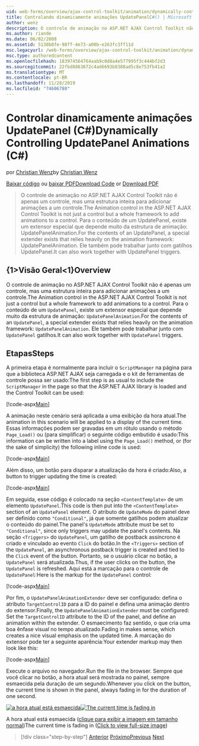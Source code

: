 ```yaml
---
uid: web-forms/overview/ajax-control-toolkit/animation/dynamically-controlling-updatepanel-animations-cs
title: Controlando dinamicamente animações UpdatePanelC#() | Microsoft Docs
author: wenz
description: O controle de animação no ASP.NET AJAX Control Toolkit não é apenas um controle, mas uma estrutura inteira para adicionar animações a um controle. Para o conteúdo de um...
ms.author: riande
ms.date: 06/02/2008
ms.assetid: 5138b8fe-98ff-4e73-a00b-e263fc3ff11d
msc.legacyurl: /web-forms/overview/ajax-control-toolkit/animation/dynamically-controlling-updatepanel-animations-cs
msc.type: authoredcontent
ms.openlocfilehash: 183974564764aab9c0d8a4e577995f3c444bf2d3
ms.sourcegitcommit: 22fbd8863672c4ad6693b8388ad5c8e753fb41a2
ms.translationtype: MT
ms.contentlocale: pt-BR
ms.lasthandoff: 11/28/2019
ms.locfileid: "74606780"
---
```

# <a name="dynamically-controlling-updatepanel-animations-c"></a><span data-ttu-id="3ab1c-104">Controlar dinamicamente animações UpdatePanel (C#)</span><span class="sxs-lookup"><span data-stu-id="3ab1c-104">Dynamically Controlling UpdatePanel Animations (C#)</span></span>

<span data-ttu-id="3ab1c-105">por [Christian Wenz](https://github.com/wenz)</span><span class="sxs-lookup"><span data-stu-id="3ab1c-105">by [Christian Wenz](https://github.com/wenz)</span></span>

<span data-ttu-id="3ab1c-106">[Baixar código](https://download.microsoft.com/download/9/3/f/93f8daea-bebd-4821-833b-95205389c7d0/UpdatePanelAnimation2.cs.zip) ou [baixar PDF](https://download.microsoft.com/download/b/6/a/b6ae89ee-df69-4c87-9bfb-ad1eb2b23373/updatepanelanimation2CS.pdf)</span><span class="sxs-lookup"><span data-stu-id="3ab1c-106">[Download Code](https://download.microsoft.com/download/9/3/f/93f8daea-bebd-4821-833b-95205389c7d0/UpdatePanelAnimation2.cs.zip) or [Download PDF](https://download.microsoft.com/download/b/6/a/b6ae89ee-df69-4c87-9bfb-ad1eb2b23373/updatepanelanimation2CS.pdf)</span></span>

> <span data-ttu-id="3ab1c-107">O controle de animação no ASP.NET AJAX Control Toolkit não é apenas um controle, mas uma estrutura inteira para adicionar animações a um controle.</span><span class="sxs-lookup"><span data-stu-id="3ab1c-107">The Animation control in the ASP.NET AJAX Control Toolkit is not just a control but a whole framework to add animations to a control.</span></span> <span data-ttu-id="3ab1c-108">Para o conteúdo de um UpdatePanel, existe um extensor especial que depende muito da estrutura de animação: UpdatePanelAnimation.</span><span class="sxs-lookup"><span data-stu-id="3ab1c-108">For the contents of an UpdatePanel, a special extender exists that relies heavily on the animation framework: UpdatePanelAnimation.</span></span> <span data-ttu-id="3ab1c-109">Ele também pode trabalhar junto com gatilhos UpdatePanel.</span><span class="sxs-lookup"><span data-stu-id="3ab1c-109">It can also work together with UpdatePanel triggers.</span></span>

## <a name="overview"></a><span data-ttu-id="3ab1c-110">{1&gt;Visão Geral&lt;1}</span><span class="sxs-lookup"><span data-stu-id="3ab1c-110">Overview</span></span>

<span data-ttu-id="3ab1c-111">O controle de animação no ASP.NET AJAX Control Toolkit não é apenas um controle, mas uma estrutura inteira para adicionar animações a um controle.</span><span class="sxs-lookup"><span data-stu-id="3ab1c-111">The Animation control in the ASP.NET AJAX Control Toolkit is not just a control but a whole framework to add animations to a control.</span></span> <span data-ttu-id="3ab1c-112">Para o conteúdo de um `UpdatePanel`, existe um extensor especial que depende muito da estrutura de animação: `UpdatePanelAnimation`.</span><span class="sxs-lookup"><span data-stu-id="3ab1c-112">For the contents of an `UpdatePanel`, a special extender exists that relies heavily on the animation framework: `UpdatePanelAnimation`.</span></span> <span data-ttu-id="3ab1c-113">Ele também pode trabalhar junto com `UpdatePanel` gatilhos.</span><span class="sxs-lookup"><span data-stu-id="3ab1c-113">It can also work together with `UpdatePanel` triggers.</span></span>

## <a name="steps"></a><span data-ttu-id="3ab1c-114">Etapas</span><span class="sxs-lookup"><span data-stu-id="3ab1c-114">Steps</span></span>

<span data-ttu-id="3ab1c-115">A primeira etapa é normalmente para incluir o `ScriptManager` na página para que a biblioteca ASP.NET AJAX seja carregada e o kit de ferramentas de controle possa ser usado:</span><span class="sxs-lookup"><span data-stu-id="3ab1c-115">The first step is as usual to include the `ScriptManager` in the page so that the ASP.NET AJAX library is loaded and the Control Toolkit can be used:</span></span>

[!code-aspx[Main](dynamically-controlling-updatepanel-animations-cs/samples/sample1.aspx)]

<span data-ttu-id="3ab1c-116">A animação neste cenário será aplicada a uma exibição da hora atual.</span><span class="sxs-lookup"><span data-stu-id="3ab1c-116">The animation in this scenario will be applied to a display of the current time.</span></span> <span data-ttu-id="3ab1c-117">Essas informações podem ser gravadas em um rótulo usando o método `Page_Load()` ou (para simplificar) o seguinte código embutido é usado:</span><span class="sxs-lookup"><span data-stu-id="3ab1c-117">This information can be written into a label using the `Page_Load()` method, or (for the sake of simplicity) the following inline code is used:</span></span>

[!code-aspx[Main](dynamically-controlling-updatepanel-animations-cs/samples/sample2.aspx)]

<span data-ttu-id="3ab1c-118">Além disso, um botão para disparar a atualização da hora é criado:</span><span class="sxs-lookup"><span data-stu-id="3ab1c-118">Also, a button to trigger updating the time is created:</span></span>

[!code-aspx[Main](dynamically-controlling-updatepanel-animations-cs/samples/sample3.aspx)]

<span data-ttu-id="3ab1c-119">Em seguida, esse código é colocado na seção `<ContentTemplate>` de um elemento `UpdatePanel`.</span><span class="sxs-lookup"><span data-stu-id="3ab1c-119">This code is then put into the `<ContentTemplate>` section of an `UpdatePanel` element.</span></span> <span data-ttu-id="3ab1c-120">O atributo de `UpdateMode` do painel deve ser definido como `"Conditional"`, já que somente gatilhos podem atualizar o conteúdo do painel.</span><span class="sxs-lookup"><span data-stu-id="3ab1c-120">The panel's `UpdateMode` attribute must be set to `"Conditional"`, since only triggers may update the panel's contents.</span></span> <span data-ttu-id="3ab1c-121">Na seção `<Triggers>` do `UpdatePanel`, um gatilho de postback assíncrono é criado e vinculado ao evento `Click` do botão.</span><span class="sxs-lookup"><span data-stu-id="3ab1c-121">In the `<Triggers>` section of the `UpdatePanel`, an asynchronous postback trigger is created and tied to the `Click` event of the button.</span></span> <span data-ttu-id="3ab1c-122">Portanto, se o usuário clicar no botão, a `UpdatePanel` será atualizada.</span><span class="sxs-lookup"><span data-stu-id="3ab1c-122">Thus, if the user clicks on the button, the `UpdatePanel` is refreshed.</span></span> <span data-ttu-id="3ab1c-123">Aqui está a marcação para o controle de `UpdatePanel`:</span><span class="sxs-lookup"><span data-stu-id="3ab1c-123">Here is the markup for the `UpdatePanel` control:</span></span>

[!code-aspx[Main](dynamically-controlling-updatepanel-animations-cs/samples/sample4.aspx)]

<span data-ttu-id="3ab1c-124">Por fim, o `UpdatePanelAnimationExtender` deve ser configurado: defina o atributo `TargetControlID` para a ID do painel e defina uma animação dentro do extensor.</span><span class="sxs-lookup"><span data-stu-id="3ab1c-124">Finally, the `UpdatePanelAnimationExtender` must be configured: Set the `TargetControlID` attribute to the ID of the panel, and define an animation within the extender.</span></span> <span data-ttu-id="3ab1c-125">O esmaecimento faz sentido, o que cria uma boa ênfase visual no tempo atualizado.</span><span class="sxs-lookup"><span data-stu-id="3ab1c-125">Fading in makes sense, which creates a nice visual emphasis on the updated time.</span></span> <span data-ttu-id="3ab1c-126">A marcação do extensor pode ter a seguinte aparência:</span><span class="sxs-lookup"><span data-stu-id="3ab1c-126">Your extender markup may then look like this:</span></span>

[!code-aspx[Main](dynamically-controlling-updatepanel-animations-cs/samples/sample5.aspx)]

<span data-ttu-id="3ab1c-127">Execute o arquivo no navegador.</span><span class="sxs-lookup"><span data-stu-id="3ab1c-127">Run the file in the browser.</span></span> <span data-ttu-id="3ab1c-128">Sempre que você clicar no botão, a hora atual será mostrada no painel, sempre esmaecida pela duração de um segundo.</span><span class="sxs-lookup"><span data-stu-id="3ab1c-128">Whenever you click on the button, the current time is shown in the panel, always fading in for the duration of one second.</span></span>

<span data-ttu-id="3ab1c-129">[![a hora atual está esmaecida](dynamically-controlling-updatepanel-animations-cs/_static/image2.png)](dynamically-controlling-updatepanel-animations-cs/_static/image1.png)</span><span class="sxs-lookup"><span data-stu-id="3ab1c-129">[![The current time is fading in](dynamically-controlling-updatepanel-animations-cs/_static/image2.png)](dynamically-controlling-updatepanel-animations-cs/_static/image1.png)</span></span>

<span data-ttu-id="3ab1c-130">A hora atual está esmaecida ([clique para exibir a imagem em tamanho normal](dynamically-controlling-updatepanel-animations-cs/_static/image3.png))</span><span class="sxs-lookup"><span data-stu-id="3ab1c-130">The current time is fading in ([Click to view full-size image](dynamically-controlling-updatepanel-animations-cs/_static/image3.png))</span></span>

> [!div class="step-by-step"]
> <span data-ttu-id="3ab1c-131">[Anterior](animating-an-updatepanel-control-cs.md)
> [Próximo](adding-animation-to-a-control-vb.md)</span><span class="sxs-lookup"><span data-stu-id="3ab1c-131">[Previous](animating-an-updatepanel-control-cs.md)
[Next](adding-animation-to-a-control-vb.md)</span></span>
